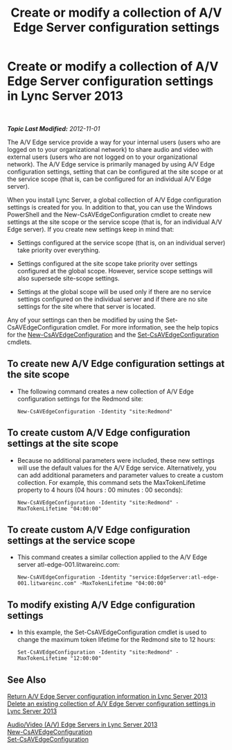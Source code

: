 ﻿---
title: 'Create or modify a collection of A/V Edge Server configuration settings'
TOCTitle: Create or modify a collection of A/V Edge Server configuration settings
ms:assetid: 43899518-59c6-4be4-8892-d6f6207bfaab
ms:mtpsurl: https://technet.microsoft.com/en-us/library/JJ688039(v=OCS.15)
ms:contentKeyID: 49733630
ms.date: 07/23/2014
mtps_version: v=OCS.15
---

<div data-xmlns="http://www.w3.org/1999/xhtml">

<div class="topic" data-xmlns="http://www.w3.org/1999/xhtml" data-msxsl="urn:schemas-microsoft-com:xslt" data-cs="http://msdn.microsoft.com/en-us/">

<div data-asp="http://msdn2.microsoft.com/asp">

# Create or modify a collection of A/V Edge Server configuration settings in Lync Server 2013

</div>

<div id="mainSection">

<div id="mainBody">

<span> </span>

_**Topic Last Modified:** 2012-11-01_

The A/V Edge service provide a way for your internal users (users who are logged on to your organizational network) to share audio and video with external users (users who are not logged on to your organizational network). The A/V Edge service is primarily managed by using A/V Edge configuration settings, setting that can be configured at the site scope or at the service scope (that is, can be configured for an individual A/V Edge server).

When you install Lync Server, a global collection of A/V Edge configuration settings is created for you. In addition to that, you can use the Windows PowerShell and the New-CsAVEdgeConfiguration cmdlet to create new settings at the site scope or the service scope (that is, for an individual A/V Edge server). If you create new settings keep in mind that:

  - Settings configured at the service scope (that is, on an individual server) take priority over everything.

  - Settings configured at the site scope take priority over settings configured at the global scope. However, service scope settings will also supersede site-scope settings.

  - Settings at the global scope will be used only if there are no service settings configured on the individual server and if there are no site settings for the site where that server is located.

Any of your settings can then be modified by using the Set-CsAVEdgeConfiguration cmdlet. For more information, see the help topics for the [New-CsAVEdgeConfiguration](new-csavedgeconfiguration.md) and the [Set-CsAVEdgeConfiguration](set-csavedgeconfiguration.md) cmdlets.

<div>

## To create new A/V Edge configuration settings at the site scope

  - The following command creates a new collection of A/V Edge configuration settings for the Redmond site:
    
        New-CsAVEdgeConfiguration -Identity "site:Redmond"

</div>

<div>

## To create custom A/V Edge configuration settings at the site scope

  - Because no additional parameters were included, these new settings will use the default values for the A/V Edge service. Alternatively, you can add additional parameters and parameter values to create a custom collection. For example, this command sets the MaxTokenLifetime property to 4 hours (04 hours : 00 minutes : 00 seconds):
    
        New-CsAVEdgeConfiguration -Identity "site:Redmond" -MaxTokenLifetime "04:00:00"

</div>

<div>

## To create custom A/V Edge configuration settings at the service scope

  - This command creates a similar collection applied to the A/V Edge server atl-edge-001.litwareinc.com:
    
        New-CsAVEdgeConfiguration -Identity "service:EdgeServer:atl-edge-001.litwareinc.com" -MaxTokenLifetime "04:00:00"

</div>

<div>

## To modify existing A/V Edge configuration settings

  - In this example, the Set-CsAVEdgeConfiguration cmdlet is used to change the maximum token lifetime for the Redmond site to 12 hours:
    
        Set-CsAVEdgeConfiguration -Identity "site:Redmond" -MaxTokenLifetime "12:00:00"

</div>

<div>

## See Also


[Return A/V Edge Server configuration information in Lync Server 2013](lync-server-2013-return-a-v-edge-server-configuration-information.md)  
[Delete an existing collection of A/V Edge Server configuration settings in Lync Server 2013](lync-server-2013-delete-an-existing-collection-of-a-v-edge-server-configuration-settings.md)  


[Audio/Video (A/V) Edge Servers in Lync Server 2013](lync-server-2013-audio-video-a-v-edge-servers.md)  
[New-CsAVEdgeConfiguration](new-csavedgeconfiguration.md)  
[Set-CsAVEdgeConfiguration](set-csavedgeconfiguration.md)  
  

</div>

</div>

<span> </span>

</div>

</div>

</div>


